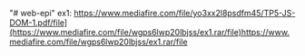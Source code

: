 "# web-epi" 
ex1:
https://www.mediafire.com/file/yo3xx2l8psdfm45/TP5-JS-DOM-1.pdf/file](https://www.mediafire.com/file/wgps6lwp20lbjss/ex1.rar/file)https://www.mediafire.com/file/wgps6lwp20lbjss/ex1.rar/file
